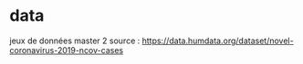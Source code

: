 # data
jeux de données master 2 
source : https://data.humdata.org/dataset/novel-coronavirus-2019-ncov-cases
